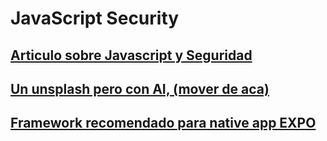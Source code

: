 # JavaScript Security

## [Articulo sobre Javascript y Seguridad](https://www.ifourtechnolab.com/blog/how-to-use-javascript-to-enhance-web-security-and-accessibility)

## [Un unsplash pero con AI, (mover de aca)](https://vavebg.com/)

## [Framework recomendado para native app EXPO](https://expo.dev/)

